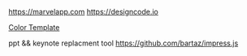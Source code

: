 https://marvelapp.com
https://designcode.io

[Color Template](http://www.rocket-design.fr/color-template/)


ppt && keynote replacment tool
https://github.com/bartaz/impress.js
